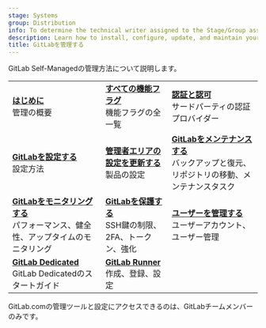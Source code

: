 ```yaml
---
stage: Systems
group: Distribution
info: To determine the technical writer assigned to the Stage/Group associated with this page, see https://handbook.gitlab.com/handbook/product/ux/technical-writing/#assignments
description: Learn how to install, configure, update, and maintain your GitLab instance.
title: GitLabを管理する
---
```


GitLab Self-Managedの管理方法について説明します。

|                                                                                       |                                                                                                 |  |
|---------------------------------------------------------------------------------------|-------------------------------------------------------------------------------------------------|--|
| [**はじめに**](get_started.md)<br>管理の概要                         | [**すべての機能フラグ**](../user/feature_flags.md)<br>機能フラグの全一覧                    | [**認証と認可**](auth/_index.md)<br>サードパーティの認証プロバイダー |
| [**GitLabを設定する**](configure.md)<br>設定方法                       | [**管理者エリアの設定を更新する**](settings/_index.md)<br>製品の設定                  | [**GitLabをメンテナンスする**](operations/_index.md)<br>バックアップと復元、リポジトリの移動、メンテナンスタスク |
| [**GitLabをモニタリングする**](monitoring/_index.md)<br>パフォーマンス、健全性、アップタイムのモニタリング | [**GitLabを保護する**](../security/_index.md)<br>SSH鍵の制限、2FA、トークン、強化           | [**ユーザーを管理する**](administer_users.md)<br>ユーザーアカウント、ユーザー管理 |
| [**GitLab Dedicated**](dedicated/_index.md)<br>GitLab Dedicatedのスタートガイド     | [**GitLab Runner**](https://docs.gitlab.com/runner/)<br>作成、登録、設定 |  |

GitLab.comの管理ツールと設定にアクセスできるのは、GitLabチームメンバーのみです。
